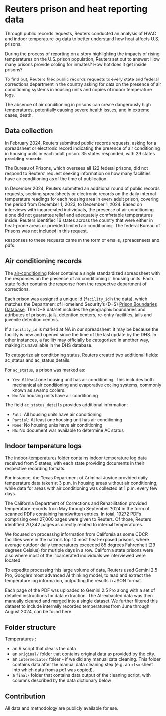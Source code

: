 # Reuters prison and heat reporting data

Through public records requests, Reuters conducted an analysis of HVAC and indoor temperature log data to better understand how heat affects U.S. prisons.

During the process of reporting on a story highlighting the impacts of rising temperatures on the U.S. prison population, Reuters set out to answer: How many prisons provide cooling for inmates? How hot does it get inside prisons?

To find out, Reuters filed public records requests to every state and federal corrections department in the country asking for data on the presence of air conditioning systems in housing units and copies of indoor temperature logs. 

The absence of air conditioning in prisons can create dangerously high temperatures, potentially causing severe health issues, and in extreme cases, death. 

## Data collection

In February 2024, Reuters submitted public records requests, asking for a spreadsheet or electronic record indicating the presence of air conditioning in housing units in each adult prison. 35 states responded, with 29 states providing records.

The Bureau of Prisons, which oversees all 122 federal prisons, did not respond to Reuters’ request seeking information on how many facilities have air conditioning as of the time of publication.

In December 2024, Reuters submitted an additional round of public records requests, seeking spreadsheets or electronic records on the daily internal temperature readings for each housing area in every adult prison, covering the period from December 1, 2023, to December 1, 2024. Based on interviews with incarcerated individuals, the presence of air conditioning alone did not guarantee relief and adequately comfortable temperatures inside. Reuters identified 16 states across the country that were either in heat-prone areas or provided limited air conditioning. The federal Bureau of Prisons was not included in this request.

Responses to these requests came in the form of emails, spreadsheets and pdfs. 


## Air conditioning records 
The [air-conditioning](https://github.com/reuters-graphics/graphics_2025-prison-hvac-records/tree/main/air-conditioning) folder contains a single standardized spreadsheet with the responses on the presence of air conditioning in housing units. Each state folder contains the response from the respective department of corrections.

Each prison was assigned a unique id (<code>facility_id</code>in the data), which matches the Department of Homeland Security’s (DHS) [Prison Boundaries Database](https://hifld-geoplatform.hub.arcgis.com/datasets/geoplatform::prison-boundaries-1/about). The DHS dataset includes the geographic boundaries and attributes of prisons, jails, detention centers, re-entry facilities, jails and juvenile detention centers. 

If a <code>facility_id</code> is marked at NA in our spreadsheet, it may be because the facility is new and opened since the time of the last update by the DHS. In other instances, a facility may officially be categorized in another way, making it unavailable in the DHS database. 

To categorize air conditioning status, Reuters created two additional fields: ac_status and ac_status_details. 

For <code>ac_status</code>, a prison was marked as: 
- <code>Yes</code>: At least one housing unit has air conditioning. This includes both mechanical air conditioning and evaporative cooling systems, commonly known as swamp coolers.
- <code>No</code>: No housing units have air conditioning

The field <code>ac_status_details</code> provides additional information:
- <code>Full</code>: All housing units have air conditioning
- <code>Partial</code>: At least one housing unit has air conditioning
- <code>None</code>: No housing units have air conditioning
- <code>NA</code>: No document was available to determine AC status 


## Indoor temperature logs
The [indoor-temperatures](https://github.com/reuters-graphics/graphics_2025-prison-hvac-records/tree/main/indoor-temperatures) folder contains indoor temperature log data received from 5 states, with each state providing documents in their respective recording formats.

For instance, the Texas Department of Criminal Justice provided daily temperature data taken at 3 p.m. in housing areas without air conditioning, while data for areas with air conditioning was collected at 1 p.m. every few days. 

The California Department of Corrections and Rehabilitation provided temperature records from May through September 2024 in the form of scanned PDFs containing handwritten entries. In total, 19272 PDFs comprising over 27,000 pages were given to Reuters. Of those, Reuters identified 20,342 pages as directly related to internal temperatures. 

We focused on processing information from California as some CDCR facilities were in the nation’s top 10 most heat-exposed prisons, where average outdoor daily temperatures exceeded 85 degrees Fahrenheit (29 degrees Celsius) for multiple days in a row. California state prisons were also where most of the incarcerated individuals we interviewed were located.

To expedite processing this large volume of data, Reuters used Gemini 2.5 Pro, Google’s most advanced AI thinking model, to read and extract the temperature log information, outputting the results in JSON format.

Each page of the PDF was uploaded to Gemini 2.5 Pro along with a set of detailed instructions for data extraction. The AI-extracted data was then manually cleaned and merged into a single dataset. We further filtered this dataset to include internally recorded temperatures from June through August 2024, can be found here.

## Folder structure

Temperatures :
* an R script that cleans the data
* an `original/` folder that contains original data as provided by the city. 
* an `intermediate/` folder - if we did any manual data cleaning. This folder contains data after the manual data cleaning step (e.g. an `xlsx` sheet into which data from a pdf was copied).
* a `final/` folder that contains data output of the cleaning script, with columns described by the data dictionary below.



## Contribution 
All data and methodology are publicly available for use. 
